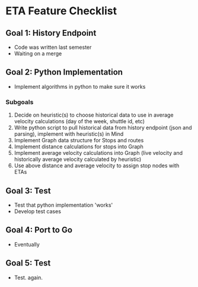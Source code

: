 # ETA Feature Checklist

## Goal 1: History Endpoint
* Code was written last semester
* Waiting on a merge

## Goal 2: Python Implementation
* Implement algorithms in python to make sure it works
### Subgoals
  1. Decide on heuristic(s) to choose historical data to use in average velocity calculations (day of the week, shuttle id, etc)
  2. Write python script to pull historical data from history endpoint (json and parsing), implement with heuristic(s) in Mind
  3. Implement Graph data structure for Stops and routes
  4. Implement distance calculations for stops into Graph
  5. Implement average velocity calculations into Graph (live velocity and historically average velocity calculated by heuristic)
  6. Use above distance and average velocity to assign stop nodes with ETAs

## Goal 3: Test
* Test that python implementation 'works'
* Develop test cases

## Goal 4: Port to Go
* Eventually

## Goal 5: Test
* Test. again.
